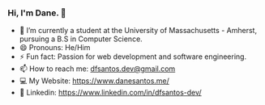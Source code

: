 ### Hi, I'm Dane. 👋

- 🌱 I’m currently a student at the University of Massachusetts - Amherst, pursuing a B.S in Computer Science.
- 😄 Pronouns: He/Him
- ⚡ Fun fact: Passion for web development and software engineering. 
- 📫 How to reach me: dfsantos.dev@gmail.com
- 💻 My Website: https://www.danesantos.me/
- 👤 Linkedin: https://www.linkedin.com/in/dfsantos-dev/
